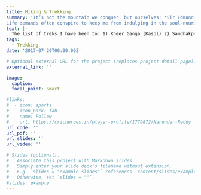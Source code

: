 ```yaml
---
title: Hiking & Trekking
summary: 'It’s not the mountain we conquer, but ourselves: *Sir Edmund Hillary* ...
Life demands often conspire to keep me from indulging in the soul-nourishing passion as regularly as I wish. Amidst the bustle of daily responsibilities, my hiking boots sometimes lie dormant, longing for the rugged terrain they yearn to explore. Yet, in those fleeting moments when I do find myself amidst the mountains, the euphoria is unparalleled, as if reuniting with a long-lost lover' 
text: |-
  The list of treks I have been to: 1) Kheer Ganga (Kasol) 2) Sandhakphu (West Bengal) 3) KedarKanta (Uttarakhand)
tags:
  - Trekking
date: '2017-07-20T00:00:00Z'

# Optional external URL for the project (replaces project detail page).
external_link: ''

image:
  caption: 
  focal_point: Smart

#links:
#  - icon: sports
#    icon_pack: fab
#    name: Follow
#    url: https://cricheroes.in/player-profile/1779872/Narender-Reddy
url_code: ''
url_pdf: ''
url_slides: ''
url_video: ''

# Slides (optional).
#   Associate this project with Markdown slides.
#   Simply enter your slide deck's filename without extension.
#   E.g. `slides = "example-slides"` references `content/slides/example-slides.md`.
#   Otherwise, set `slides = ""`.
#slides: example
---
```

